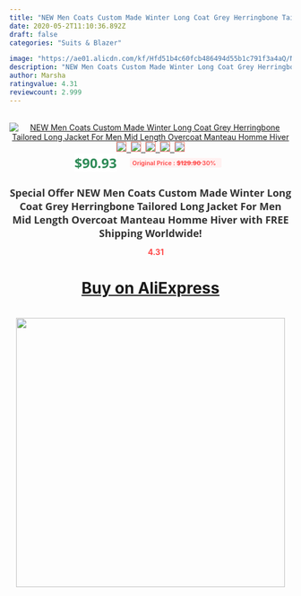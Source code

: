 ```yaml
---
title: "NEW Men Coats Custom Made Winter Long Coat Grey Herringbone Tailored Long Jacket For Men Mid Length Overcoat Manteau Homme Hiver"
date: 2020-05-2T11:10:36.892Z
draft: false
categories: "Suits & Blazer"

image: "https://ae01.alicdn.com/kf/Hfd51b4c60fcb486494d55b1c791f3a4aQ/NEW-Men-Coats-Custom-Made-Winter-Long-Coat-Grey-Herringbone-Tailored-Long-Jacket-For-Men-Mid.jpg"
description: "NEW Men Coats Custom Made Winter Long Coat Grey Herringbone Tailored Long Jacket For Men Mid Length Overcoat Manteau Homme Hiver"
author: Marsha
ratingvalue: 4.31
reviewcount: 2.999
---
```

<br>
<div style="text-align: center;">
<a href="https://s.click.aliexpress.com/e/_AdFA05" target="_blank" rel="nofollow noopener noreferrer"><img alt="NEW Men Coats Custom Made Winter Long Coat Grey Herringbone Tailored Long Jacket For Men Mid Length Overcoat Manteau Homme Hiver" class="magnifier-image" src="https://ae01.alicdn.com/kf/Hfd51b4c60fcb486494d55b1c791f3a4aQ/NEW-Men-Coats-Custom-Made-Winter-Long-Coat-Grey-Herringbone-Tailored-Long-Jacket-For-Men-Mid.jpg_640x640.jpg">
<br>
<img style="border:1px solid salmon" src="https://ae01.alicdn.com/kf/Hfd51b4c60fcb486494d55b1c791f3a4aQ/NEW-Men-Coats-Custom-Made-Winter-Long-Coat-Grey-Herringbone-Tailored-Long-Jacket-For-Men-Mid.jpg_120x120.jpg">&nbsp;&nbsp;<img style="border:1px solid salmon" src="https://ae01.alicdn.com/kf/He5b000fc4810449c9e3026dad412e975z/NEW-Men-Coats-Custom-Made-Winter-Long-Coat-Grey-Herringbone-Tailored-Long-Jacket-For-Men-Mid.jpg_120x120.jpg">&nbsp;&nbsp;<img style="border:1px solid salmon" src="https://ae01.alicdn.com/kf/H1b205b2c045048cd9777e3f619ffe78am/NEW-Men-Coats-Custom-Made-Winter-Long-Coat-Grey-Herringbone-Tailored-Long-Jacket-For-Men-Mid.jpg_120x120.jpg">&nbsp;&nbsp;<img style="border:1px solid salmon" src="https://ae01.alicdn.com/kf/Ha1d9606274f54db2b12c12321cce624bU/NEW-Men-Coats-Custom-Made-Winter-Long-Coat-Grey-Herringbone-Tailored-Long-Jacket-For-Men-Mid.jpg_120x120.jpg">&nbsp;&nbsp;<img style="border:1px solid salmon" src="https://ae01.alicdn.com/kf/H39e28872550c4fdc8b860264ce572797z/NEW-Men-Coats-Custom-Made-Winter-Long-Coat-Grey-Herringbone-Tailored-Long-Jacket-For-Men-Mid.jpg_120x120.jpg"></a></div><br0>
<div style="text-align: center;"><span style="background-color: white; border: 0px; box-sizing: border-box; color: seagreen; display: inline-block; font-family: &quot;open sans&quot; , &quot;arial&quot; , &quot;helvetica&quot; , sans-serif , &quot;heiti&quot;; font-size: 24px; font-stretch: inherit; font-weight: 700; line-height: inherit; margin: 0px 10px 0px 0px; padding: 0px; vertical-align: middle;">$90.93 </span>
<span style="background: rgb(255 , 241 , 241); border-radius: 3px; border: 0px; box-sizing: border-box; color: #ff4747; display: inline-block; font-family: inherit; font-size: 12px; font-stretch: inherit; font-style: inherit; font-variant: inherit; font-weight: 600; line-height: inherit; margin: 0px; padding: 2px 5px; transform: scale(0.9); vertical-align: middle;">Original Price : <b style="text-decoration: line-through;">$129.90 </b> 30%&nbsp;&nbsp;</span></div>
<h1 style="color: #333333; display: inline-block; font-family: &quot;open sans&quot; , &quot;arial&quot; , &quot;helvetica&quot; , sans-serif , &quot;heiti&quot;; font-size: 18px; font-stretch: inherit; font-weight: 700; text-align: center;">Special Offer NEW Men Coats Custom Made Winter Long Coat Grey Herringbone Tailored Long Jacket For Men Mid Length Overcoat Manteau Homme Hiver with FREE Shipping Worldwide!</h1>
<div style="color: #ff4747; text-align: center;">
<img src="https://4.bp.blogspot.com/-M0ZcTcb-5uY/XleCXlxnR4I/AAAAAAAAAEc/OrjgMkXV1oMQFaCRZj5HQwOCBcu3w1FegCPcBGAYYCw/s1600/star.png" style="height: 15px;">&nbsp;<b>4.31</b></div>
<div class="button_cont" align="center"><a class="buynow_a" href="https://s.click.aliexpress.com/e/_AdFA05" target="_blank" rel="nofollow noopener noreferrer"><H1>Buy on AliExpress</H1></a></div><br>
<div class="separator" style="clear: both; text-align: center;">
<img src="https://lh3.googleusercontent.com/-pTy5HemUv9M/XlePHvY0dAI/AAAAAAAAAE4/0nX5iRUoIWY8eMW9Dpxeirr157OZliDIgCLcBGAsYHQ/s1600/badge.gif" width="480">
</div>
